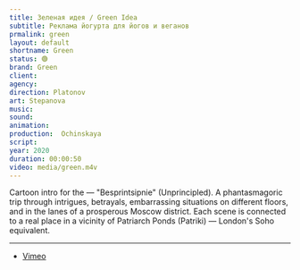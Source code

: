 ```yaml
---
title: Зеленая идея / Green Idea
subtitle: Реклама йогурта для йогов и веганов
prmalink: green
layout: default
shortname: Green
status: 🟢
brand: Green
client:
agency:
direction: Platonov
art: Stepanova
music:  
sound:
animation:  
production:  Ochinskaya
script:
year: 2020
duration: 00:00:50
video: media/green.m4v
---
```


Cartoon intro for the — "Besprintsipnie" (Unprincipled). A phantasmagoric trip through intrigues, betrayals, embarrassing situations on different floors, and in the lanes of a prosperous Moscow district. Each scene is connected to a real place in a vicinity of Patriarch Ponds (Patriki) — London's Soho equivalent.


---

+ [Vimeo](xxxxx) 
